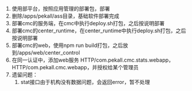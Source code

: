 1. 使用部平台，按照应用管理的部署包，部署
2. 删除/apps/pekall/ass目录，基础软件部署完成
3. 部署cmc的服务端，在cmc中执行deploy.sh打包，之后按说明部署
4. 部署cmc的center_runtime，在center_runtime中执行deploy.sh打包，之后按说明部署
5. 部署cmc的web，使用npm run build打包，之后放到/apps/web/center_control
6. 在同一认证中，添加web服务	HTTP/com.pekall.cmc.stats.webapp，HTTP/com.pekall.cmc.webapp，并授权给某个管理员
7. 遗留问题：
	1. stat接口由于机构没有数据问题，会返回error，暂不处理